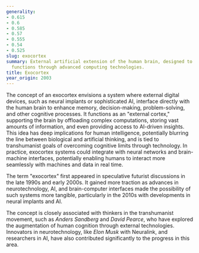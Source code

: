 ```yaml
---
generality:
- 0.615
- 0.6
- 0.585
- 0.57
- 0.555
- 0.54
- 0.525
slug: exocortex
summary: External artificial extension of the human brain, designed to augment cognitive
  functions through advanced computing technologies.
title: Exocortex
year_origin: 2003
---
```


The concept of an exocortex envisions a system where external digital devices, such as neural implants or sophisticated AI, interface directly with the human brain to enhance memory, decision-making, problem-solving, and other cognitive processes. It functions as an "external cortex," supporting the brain by offloading complex computations, storing vast amounts of information, and even providing access to AI-driven insights. This idea has deep implications for human intelligence, potentially blurring the line between biological and artificial thinking, and is tied to transhumanist goals of overcoming cognitive limits through technology. In practice, exocortex systems could integrate with neural networks and brain-machine interfaces, potentially enabling humans to interact more seamlessly with machines and data in real time.

The term "exocortex" first appeared in speculative futurist discussions in the late 1990s and early 2000s. It gained more traction as advances in neurotechnology, AI, and brain-computer interfaces made the possibility of such systems more tangible, particularly in the 2010s with developments in neural implants and AI.

The concept is closely associated with thinkers in the transhumanist movement, such as *Anders Sandberg* and *David Pearce*, who have explored the augmentation of human cognition through external technologies. Innovators in neurotechnology, like *Elon Musk* with Neuralink, and researchers in AI, have also contributed significantly to the progress in this area.